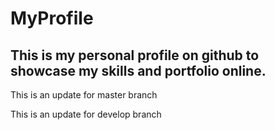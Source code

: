 # MyProfile
## This is my personal profile on github to showcase my skills and portfolio online.

This is an update for master branch

This is an update for develop branch


